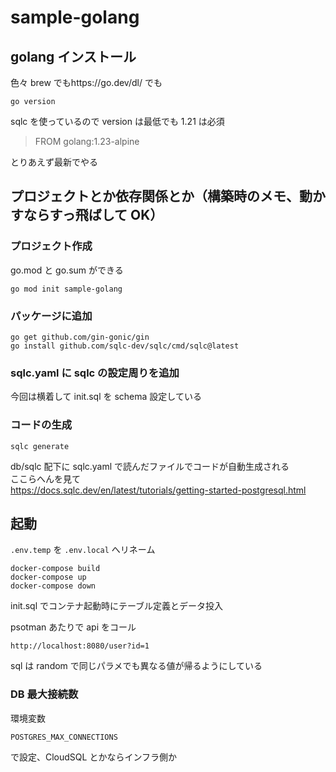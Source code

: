# sample-golang

## golang インストール

色々
brew でもhttps://go.dev/dl/ でも

```
go version
```

sqlc を使っているので version は最低でも 1.21 は必須

> FROM golang:1.23-alpine

とりあえず最新でやる

## プロジェクトとか依存関係とか（構築時のメモ、動かすならすっ飛ばして OK）

### プロジェクト作成

go.mod と go.sum ができる

```
go mod init sample-golang
```

### パッケージに追加

```
go get github.com/gin-gonic/gin
go install github.com/sqlc-dev/sqlc/cmd/sqlc@latest
```

### sqlc.yaml に sqlc の設定周りを追加

今回は横着して init.sql を schema 設定している

### コードの生成

```
sqlc generate
```

db/sqlc 配下に sqlc.yaml で読んだファイルでコードが自動生成される  
ここらへんを見て  
https://docs.sqlc.dev/en/latest/tutorials/getting-started-postgresql.html

## 起動

`.env.temp` を `.env.local` へリネーム

```
docker-compose build
docker-compose up
docker-compose down
```

init.sql でコンテナ起動時にテーブル定義とデータ投入

psotman あたりで api をコール

```
http://localhost:8080/user?id=1
```

sql は random で同じパラメでも異なる値が帰るようにしている

### DB 最大接続数

環境変数

```
POSTGRES_MAX_CONNECTIONS
```

で設定、CloudSQL とかならインフラ側か
